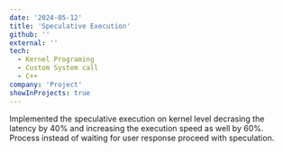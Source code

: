 ```yaml
---
date: '2024-05-12'
title: 'Speculative Execution'
github: ''
external: ''
tech:
  - Kernel Programing
  - Custom System call
  - C++
company: 'Project'
showInProjects: true
---
```


Implemented the speculative execution on kernel level decrasing the latency by 40% and increasing the execution speed as well by 60%. Process instead of waiting for user response proceed with speculation.